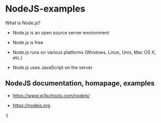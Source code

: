 # NodeJS-examples

What is Node.js?

 - Node.js is an open source server environment

 - Node.js is free

 - Node.js runs on various platforms (Windows, Linux, Unix, Mac OS X, etc.)

 - Node.js uses JavaScript on the server



## NodeJS documentation, homapage, examples


 - https://www.w3schools.com/nodejs/

 - https://nodejs.org





:)

